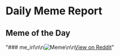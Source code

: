 # Daily Meme Report

## Meme of the Day
"### me_irl\n\n![Meme](https://i.redd.it/njonrki37y9e1.png)\n\n[View on Reddit](https://redd.it/1hpix8w)"
